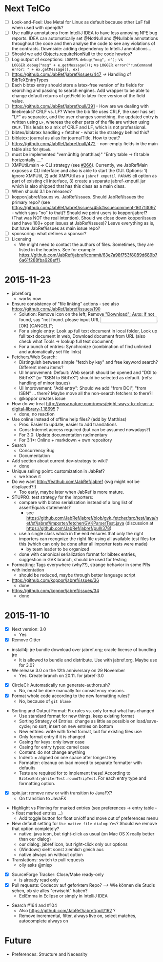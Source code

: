# Next TelCo

- [ ] Look-and-Feel: Use Metal for Linux as default because other LaF fail when used with openjdk?
- [ ] Use nullity annotations from IntelliJ IDEA to have less annoying NPE bug reports. IDEA can automatically set @NotNull and @Nullable annotations throughout the code and then analyse the code to see any violations of the contracts. Downside: adding dependency to IntelliJ annotations...
- [ ] Should we add [Objects.requireNonNull](https://docs.oracle.com/javase/8/docs/api/java/util/Objects.html#requireNonNull-T-) to the code howtos?
- [ ] Log output of exceptions: `LOGGER.debug("msg", e");` vs `LOGGER.debug("msg" + e.getMessage());` vs `LOGGER.error("runCommand error: " + ex.getMessage(), ex)`
- [ ] https://github.com/JabRef/jabref/issues/447 -> Handling of BibTeXEntryTypes
- [ ] Each bibtex entry should store a latex-free version of its fields for searching and passing to search engines. Add wrapper to be able to change default returns of getField to latex-free version of the field value.
- [ ] https://github.com/JabRef/jabref/pull/391 - How are we dealing with linebreaks? CRLF vs. LF? When the bib file uses CRLF, the user has set "LF" as separator, and the user changes something, the updated entry is written using `LF`, whereas the other parts of the file are written using `CRLF`. This leads to a mix of CRLF and LF, which is not professional.
- [ ] bibtex/biblatex handling + fetcher - what is the strategy behind this?
- [ ] biblatex: journal as alias for journalTitle. How to treat?
- [ ] https://github.com/JabRef/jabref/pull/472 - non-empty fields in the main table also for `@Book`.
- [ ] must be implemented "vernünftig (matthias)" "Entry table -> fit table horizontally ...."
- [ ] XMPUtil.main -> CLI strategy (see [#266](https://github.com/JabRef/jabref/pull/266)). Currently, we JabRefMain exposes a CLI interface and also is able to start the GUI. Options: 1) ignore XMPUtil, 2) add XMPUtil as a `jabref xmputil PARAMS` cli option as part of existing cli interface, 3) create a separate jabref-xmputil.jar which is also shipped that has this class as a main class. 
- [ ] When should 3.1 be released?
- [ ] koppor/jabref/issues vs. JabRef/issues. Should JabRef/issues the primary repo? (see https://github.com/JabRef/jabref/issues/455#issuecomment-161713097 - which says "no" to that)? Should we point users to koppor/jabref? (That was NOT the real intention). Should we close down koppor/issues (and have 100+ open issues at JabRef/issues)? Leave everything as is, but have JabRef/issues as main issue repo?
- [ ] sponsoring: what defines a sponsor?
- [ ] Licensing
  - We might need to contact the authors of files. Sometimes, they are listed in the headers. See for example https://github.com/JabRef/jabref/commit/63e7a98f753f8089d689b76a61f288fba628eff1.

# 2015-11-23
- jabref.org
  - works now
- Ensure consistency of "file linking" actions - see also https://github.com/JabRef/jabref/issues/190
  - Solution: Remove icon on the left; Remove "Download"; Auto: if not found, say "not found. please input URL <input field>. [OK] [CANCEL]"; 
  - For a single entry: Look up full text document in local folder, Look up full text document in web, Download document from URL (also check what Tools -> lookup full text document)
  - For a bunch of entries: Synchronize (combination of find unlinked and automatically set file links)  
- Fetchers/Web Search:
  - Distinguish between simple "fetch by key" and free keyword search? Different menu items?
  - UI Improvement: Default: Web search should be opened and "DOI to BibTeX" (or "ISBN to BibTeX") should be selected as default. (refs: handling of minor issues)
  - UI Improvement: "Add entry": Should we add "from DOI", "from ISBN" ... there? Maybe move all the non-search fetchers to there?!
  - @koppor creates issue
- How do we treat http://www.nature.com/news/eight-ways-to-clean-a-digital-library-1.18695 ?
  - done, no reaction
- Use online instead of offline help files? (add by Matthias)
  - Pros: Easier to update, easier to add translations
  - Cons: Internet access required (but can be assumed nowadays?)
  - For 3.0: Update documentation rudimentary
  - For 3.1+: Online + markdown + own repository
- Search
  - Concurrency Bug
  - Documentation
- Add section about current dev-strategy to wiki?
  - done
- Unique selling point: customization in JabRef?
  - we know it
- Do we want http://feathub.com/JabRef/jabref (svg might not be displayed?!)
  - Too early, maybe later when JabRef is more mature.
- STUPRO: test strategy for the importers: 
  - compare with bibtex serialization instead of a long list of assertEquals statements?
    - see https://github.com/JabRef/jabref/blob/gvk_fetcher/src/test/java/net/sf/jabref/importer/fetcher/GVKParserTest.java (discussion at https://github.com/JabRef/jabref/pull/378)
  - use a single class which in the end ensures that only the right importers can recognize the right file using all available test files for this (which can only be done after all importer tests were made)
    - by team leader to be organized
  - done with canonical serialization format for bibtex entries, suggestion in GVK branch, should be used for testing
- Formatting: Tags everywhere (why??), strange behavior in some PRs with indentation
  - should be reduced, maybe through better language script
- https://github.com/koppor/jabref/issues/36
  - done
- https://github.com/koppor/jabref/issues/34
  - done

# 2015-11-10
- [x] Next version: 3.0
  - Yes
- [x] Remove Gitter
- install4j: jre bundle download over jabref.org; oracle license of bundling jre
  - It is allowed to bundle and distribute. Use with jabref.org. Maybe use for 3.0?
- We release 3.0 on the 12th anniversary on 29 November
  - Yes. Create branch on 20.11. for jabref-3.0
- [x] CircleCI: Automatically run generate-authors.sh? 
  - No, must be done manually for consistency reasons.
- [x] Format whole code according to the new formatting rules? 
  - No, because of `git blame`
- Sorting and Output Format: Fix rules vs. only format what has changed
  - Use standard format for new things, keep existing format
  - Sorting Strategy of Entries: change as little as possible on load/save-cycle; no sort; insert on new entries on bottom
  - New entries: write with fixed format, but for existing files use
  - Only format entry if it is changed
  - Casing for keys: only lower case
  - Casing for entry types: camel case
  - Content: do not change anything
  - Indent: = aligned on one space after longest key
  - Formatter: cleanup on load moved to separate formatter with defaults
  - Tests are required for to implement these! According to `BibtexEntryWriterTest.roundTripTest`. For each entry type and formatting option.
- [x] spin.jar: remove now or with transition to JavaFX?
  - On transition to JavaFX
- Highlight vs Pinning for marked entries (see preferences -> entry table -> float marked entries ...)
  - Add toggle button for float on/off and move out of preferences menu
- New default setting for `Use native file dialog`: `Yes`? Should we remove that option completely?
  - native: java icon, but right-click as usual (on Mac OS X really better than our dialog)
  - our dialog: jabref icon, but right-click only our options
  - (Windows) sieht sonst ziemlich gleich aus
  - native always on without option
- Translations: switch to pull requests
  - olly asks @mlep
- [x] SourceForge Tracker: Close/Make ready-only
  - is already read only
- [x] Pull requests: Codecov auf geforktem Repo? --> Wie können die Studis sehen, ob sie alles "erwischt" haben?
  - EclEmma in Eclipse or simply in IntelliJ IDEA
- Search #164 and #104
  - Also https://github.com/JabRef/jabref/pull/162 ?
  - Remove incremental, filter, always live on, select matches, autocomplete always on

# Future
- Preferences: Structure and Necessity
